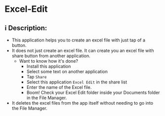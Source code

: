 # Excel-Edit

## ℹ Description:  
- This application helps you to create an excel file with just tap of a button.
- It does not just create an excel file. It can create you an excel file with share button from another application.
	- Want to know how it's done?
		- Install this application
		- Select some text on another application
		- Tap `Share`
		- Select this application `Excel Edit` in the share list
		- Enter the name of the Excel file.
		- Boom! Check your Excel Edit folder inside your Documents folder in the File Manager.
- It deletes the excel files from the app itself without needing to go into the File Manager.
